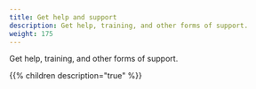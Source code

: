 ```yaml
---
title: Get help and support
description: Get help, training, and other forms of support.
weight: 175
---
```


Get help, training, and other forms of support.

{{% children description="true" %}}
